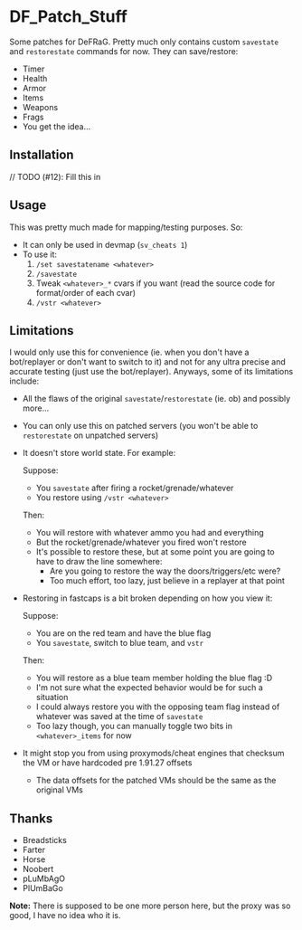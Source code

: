 # DF_Patch_Stuff
Some patches for DeFRaG. Pretty much only contains custom `savestate` and `restorestate` commands for now. They can save/restore:

- Timer
- Health
- Armor
- Items
- Weapons
- Frags
- You get the idea...

## Installation

// TODO (#12): Fill this in

## Usage

This was pretty much made for mapping/testing purposes. So:

- It can only be used in devmap (`sv_cheats 1`)
- To use it:
  1. `/set savestatename <whatever>`
  2. `/savestate`
  3. Tweak `<whatever>_*` cvars if you want (read the source code for format/order of each cvar)
  4. `/vstr <whatever>`

## Limitations

I would only use this for convenience (ie. when you don't have a bot/replayer or don't want to switch to it) and not for any ultra precise and accurate testing (just use the bot/replayer). Anyways, some of its limitations include:

- All the flaws of the original `savestate`/`restorestate` (ie. ob) and possibly more...

- You can only use this on patched servers (you won't be able to `restorestate` on unpatched servers)

- It doesn't store world state. For example:

  Suppose:

  - You `savestate` after firing a rocket/grenade/whatever
  - You restore using `/vstr <whatever>`

  Then:

  - You will restore with whatever ammo you had and everything
  - But the rocket/grenade/whatever you fired won't restore
  - It's possible to restore these, but at some point you are going to have to draw the line somewhere:
    - Are you going to restore the way the doors/triggers/etc were?
    - Too much effort, too lazy, just believe in a replayer at that point

- Restoring in fastcaps is a bit broken depending on how you view it:

  Suppose:

  - You are on the red team and have the blue flag
  - You `savestate`, switch to blue team, and `vstr`

  Then:

  - You will restore as a blue team member holding the blue flag :D
  - I'm not sure what the expected behavior would be for such a situation
  - I could always restore you with the opposing team flag instead of whatever was saved at the time of `savestate`
  - Too lazy though, you can manually toggle two bits in `<whatever>_items` for now

- It might stop you from using proxymods/cheat engines that checksum the VM or have hardcoded pre 1.91.27 offsets

  - The data offsets for the patched VMs should be the same as the original VMs

## Thanks

- Breadsticks
- Farter
- Horse
- Noobert
- pLuMbAgO
- PlUmBaGo

**Note:** There is supposed to be one more person here, but the proxy was so good, I have no idea who it is.